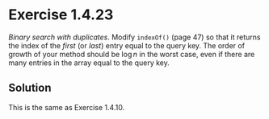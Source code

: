 # Exercise 1.4.23

*Binary search with duplicates*. Modify `indexOf()` (page 47) so that it
returns the index of the *first* (or *last*) entry equal to the query key.
The order of growth of your method should be $\log n$ in the worst case, even if there
are many entries in the array equal to the query key.

## Solution

This is the same as Exercise 1.4.10.